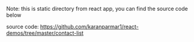 Note: this is static directory from react app, you can find the source code below

source code: https://github.com/karanparmar1/react-demos/tree/master/contact-list
